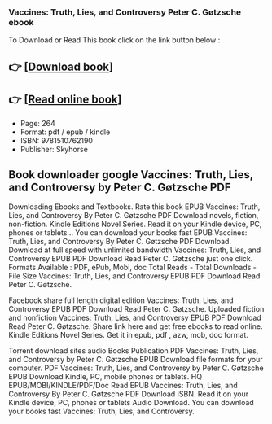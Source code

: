 ### Vaccines: Truth, Lies, and Controversy Peter C. Gøtzsche ebook

To Download or Read This book click on the link button below :

## 👉  [**[Download book](http://filesbooks.info/download.php?group=book&from=github.com&id=604020&lnk=1063 "Download book")**]

## 👉  [**[Read online book](http://filesbooks.info/download.php?group=book&from=github.com&id=604020&lnk=1063 "Read online book")**]


* Page: 264
* Format: pdf / epub / kindle
* ISBN: 9781510762190
* Publisher: Skyhorse



## Book downloader google Vaccines: Truth, Lies, and Controversy by Peter C. Gøtzsche PDF


Downloading Ebooks and Textbooks. Rate this book EPUB Vaccines: Truth, Lies, and Controversy By Peter C. Gøtzsche PDF Download novels, fiction, non-fiction. Kindle Editions Novel Series. Read it on your Kindle device, PC, phones or tablets... You can download your books fast EPUB Vaccines: Truth, Lies, and Controversy By Peter C. Gøtzsche PDF Download. Download at full speed with unlimited bandwidth Vaccines: Truth, Lies, and Controversy EPUB PDF Download Read Peter C. Gøtzsche just one click. Formats Available : PDF, ePub, Mobi, doc Total Reads - Total Downloads - File Size Vaccines: Truth, Lies, and Controversy EPUB PDF Download Read Peter C. Gøtzsche.

Facebook share full length digital edition Vaccines: Truth, Lies, and Controversy EPUB PDF Download Read Peter C. Gøtzsche. Uploaded fiction and nonfiction Vaccines: Truth, Lies, and Controversy EPUB PDF Download Read Peter C. Gøtzsche. Share link here and get free ebooks to read online. Kindle Editions Novel Series. Get it in epub, pdf , azw, mob, doc format.

Torrent download sites audio Books Publication PDF Vaccines: Truth, Lies, and Controversy by Peter C. Gøtzsche EPUB Download file formats for your computer. PDF Vaccines: Truth, Lies, and Controversy by Peter C. Gøtzsche EPUB Download Kindle, PC, mobile phones or tablets. HQ EPUB/MOBI/KINDLE/PDF/Doc Read EPUB Vaccines: Truth, Lies, and Controversy By Peter C. Gøtzsche PDF Download ISBN. Read it on your Kindle device, PC, phones or tablets Audio Download. You can download your books fast Vaccines: Truth, Lies, and Controversy.





